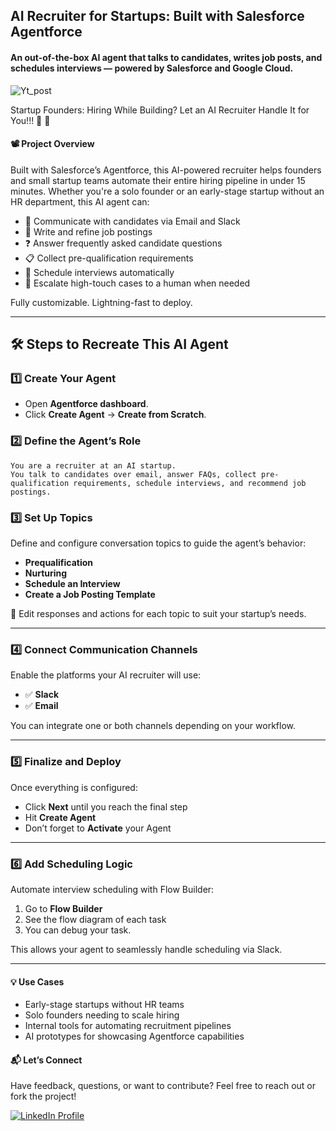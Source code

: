 ## AI Recruiter for Startups: Built with Salesforce Agentforce
#### An out-of-the-box AI agent that talks to candidates, writes job posts, and schedules interviews — powered by Salesforce and Google Cloud.

![Yt_post](https://github.com/user-attachments/assets/3c1e2796-29d7-42ab-898e-29f1999386f3)

Startup Founders: Hiring While Building? Let an AI Recruiter Handle It for You!!! 🤖 🙌 

#### 📽️ Project Overview

Built with Salesforce’s Agentforce, this AI-powered recruiter helps founders and small startup teams automate their entire hiring pipeline in under 15 minutes.
Whether you're a solo founder or an early-stage startup without an HR department, this AI agent can:
- 💬 Communicate with candidates via Email and Slack
- 📄 Write and refine job postings
- ❓ Answer frequently asked candidate questions
- 📋 Collect pre-qualification requirements
- 📅 Schedule interviews automatically
- 🔀 Escalate high-touch cases to a human when needed

Fully customizable. Lightning-fast to deploy.

---

## 🛠️ Steps to Recreate This AI Agent

### 1️⃣ **Create Your Agent**
- Open **Agentforce dashboard**.
- Click **Create Agent** → **Create from Scratch**.
  
### 2️⃣ **Define the Agent’s Role**
```
You are a recruiter at an AI startup.
You talk to candidates over email, answer FAQs, collect pre-qualification requirements, schedule interviews, and recommend job postings.
```

### 3️⃣ **Set Up Topics**
Define and configure conversation topics to guide the agent’s behavior:

- **Prequalification**
- **Nurturing**
- **Schedule an Interview**
- **Create a Job Posting Template**

🔧 Edit responses and actions for each topic to suit your startup’s needs.

---

### 4️⃣ Connect Communication Channels
Enable the platforms your AI recruiter will use:

- ✅ **Slack**
- ✅ **Email**

You can integrate one or both channels depending on your workflow.

---

### 5️⃣ Finalize and Deploy
Once everything is configured:

- Click **Next** until you reach the final step
- Hit **Create Agent**
- Don’t forget to **Activate** your Agent

---

### 6️⃣ Add Scheduling Logic
Automate interview scheduling with Flow Builder:

1. Go to **Flow Builder**
2. See the flow diagram of each task
3. You can debug your task.

This allows your agent to seamlessly handle scheduling via Slack.

---

#### 💡 Use Cases
- Early-stage startups without HR teams
- Solo founders needing to scale hiring
- Internal tools for automating recruitment pipelines
- AI prototypes for showcasing Agentforce capabilities

#### 📬 Let’s Connect
Have feedback, questions, or want to contribute? Feel free to reach out or fork the project!

<a href="https://www.linkedin.com/in/mansi-more-0943/"> ![LinkedIn Profile](https://img.shields.io/badge/LinkedIn-0077B5?style=for-the-badge&logo=linkedin&logoColor=white) </a>

